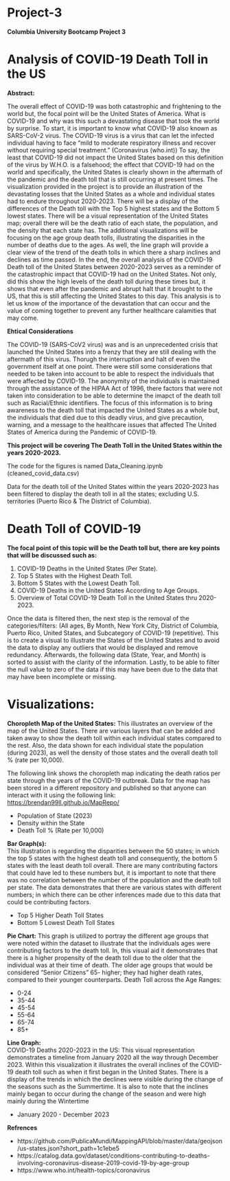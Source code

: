 # Project-3
**Columbia University Bootcamp Project 3**

  # Analysis of COVID-19 Death Toll in the US   


**Abstract:** 
<p>The overall effect of COVID-19 was both catastrophic and frightening to the world but, the focal point will be the United States of America. What is COVID-19 and why was this such a devastating disease that took the world by surprise. To start, it is important to know what COVID-19 also known as SARS-CoV-2 virus. The COVID-19 virus is a virus that can let the infected individual having to face “mild to moderate respiratory illness and recover without requiring special treatment.” (Coronavirus (who.int)) To say, the least that COVID-19 did not impact the United States based on this definition of the virus by W.H.O. is a falsehood; the effect that COVID-19 had on the world and specifically, the United States is clearly shown in the aftermath of the pandemic and the death toll that is still occurring at present times. The visualization provided in the project is to provide an illustration of the devastating losses that the United States as a whole and individual states had to endure throughout 2020-2023. There will be a display of the differences of the Death toll with the Top 5 highest states and the Bottom 5 lowest states. There will be a visual representation of the United States map; overall there will be the death ratio of each state, the population, and the density that each state has. The additional visualizations will be focusing on the age group death tolls, illustrating the disparities in the number of deaths due to the ages. As well, the line graph will provide a clear view of the trend of the death tolls in which there a sharp inclines and declines as time passed.  In the end, the overall analysis of the COVID-19 Death toll of the United States between 2020-2023 serves as a reminder of the catastrophic impact that COVID-19 had on the United States. Not only, did this show the high levels of the death toll during these times but, it shows that even after the pandemic and abrupt halt that it brought to the US, that this is still affecting the United States to this day. This analysis is to let us know of the importance of the devastation that can occur and the value of coming together to prevent any further healthcare calamities that may come.</p>

**Ehtical Considerations**
<p> The COVID-19 (SARS-CoV2 virus) was and is an unprecedented crisis that launched the United States into a frenzy that they are still dealing with the aftermath of this virus. Thorugh the interruption and halt of even the government itself at one point. There were still some considerations that needed to be taken into account to be able to respect the individuals that were affected by COVID-19. The anonymity of the individuals is maintained through the assistance of the HIPAA Act of 1996, there factors that were not taken into consideration to be able to determine the imapct of the death toll such as Racial/Ethnic identifiers. The focus of this information is to bring awareness to the death toll that impacted the United States as a whole but, the individuals that died due to this deadly virus, and give precaution, warning, and a message to the healthcare issues that affected The United States of America during the Pandemic of COVID-19. </p>

**This project will be covering The Death Toll in the United States within the years 2020-2023.**
<p>
The code for the figures is named Data_Cleaning.ipynb (cleaned_covid_data.csv) 
</p>
<p>
Data for the death toll of the United States within the years 2020-2023 has been filtered to display the death toll in all the states; excluding U.S. territories (Puerto Rico & The District of Columbia). 
</p>

# Death Toll of COVID-19 

**The focal point of this topic will be the Death toll but, there are key points that will be discussed such as:**
<ol> 
  <li>COVID-19 Deaths in the United States (Per State). </li>
  <li>Top 5 States with the Highest Death Toll. </li>
  <li>Bottom 5 States with the Lowest Death Toll. </li>
  <li>COVID-19 Deaths in the United States According to Age Groups. </li>
  <li>Overview of Total COVID-19 Death Toll in the United States thru 2020-2023. </li>
</ol>

Once the data is filtered then, the next step is the removal of the categories/filters: (All ages, By Month, New York City, District of Columbia, Puerto Rico, United States, and Subcategory of COVID-19 (repetitive). This is to create a visual to illustrate the States of the United States and to avoid the data to display any outliers that would be displayed and remove redundancy. Afterwards, the following data (State, Year, and Month) is sorted to assist with the clarity of the information. Lastly, to be able to filter the null value to zero of the data if this may have been due to the data that may have been incomplete or missing.  

# Visualizations: 

**Choropleth Map of the United States:** 
This illustrates an overview of the map of the United States. There are various layers that can be added and taken away to show the death toll within each individual states compared to the rest. Also, the data shown for each individual state the population (during 2023), as well the density of those states and the overall death toll % (rate per 10,000). 

The following link shows the choropleth map indicating the death ratios per state through the years of the COVID-19 outbreak.  Data for the map has been stored in a different repository and published so that anyone can interact with it using the following link:
https://brendan99ll.github.io/MapRepo/

<ul>
  <li>Population of State (2023)</li>
  <li>Density within the State</li>
  <li>Death Toll % (Rate per 10,000)</li>
</ul>

**Bar Graph(s):**  
This illustration is regarding the disparities between the 50 states; in which the top 5 states with the highest death toll and consequently, the bottom 5 states with the least death toll overall. There are many contributing factors that could have led to these numbers but, it is important to note that there was no correlation between the number of the population and the death toll per state. The data demonstrates that there are various states with different numbers; in which there can be other inferences made due to this data that could be contributing factors. 

<ul>
  <li>Top 5 Higher Death Toll States</li>
  <li>Bottom 5 Lowest Death Toll States</li>
</ul>

**Pie Chart:** 
This graph is utilized to portray the different age groups that were noted within the dataset to illustrate that the individuals ages were contributing factors to the death toll. In, this visual aid it demonstrates that there is a higher propensity of the death toll due to the older that the individual was at their time of death. The older age groups that would be considered “Senior Citizens” 65- higher; they had higher death rates, compared to their younger counterparts. Death Toll across the Age Ranges: 

<ul>
  <li>0-24</li>
  <li>35-44</li>
  <li>45-54</li>
  <li>55-64</li>
  <li>65-74</li>
  <li>85+</li>
</ul>

**Line Graph:**  
COVID-19 Deaths 2020-2023 in the US: This visual representation demonstrates a timeline from January 2020 all the way through December 2023. Within this visualization it illustrates the overall inclines of the COVID-19 death toll such as when it first began in the United States. There is a display of the trends in which the declines were visible during the change of the seasons such as the Summertime. It is also to note that the inclines mainly began to occur during the change of the season and were high mainly during the Wintertime
<ul>
  <li>January 2020 - December 2023</li> 
</ul>

**Refrences**
<ul>
  <li>https://github.com/PublicaMundi/MappingAPI/blob/master/data/geojson/us-states.json?short_path=1c1ebe5</li>
  <li>https://catalog.data.gov/dataset/conditions-contributing-to-deaths-involving-coronavirus-disease-2019-covid-19-by-age-group</li>
  <li>https://www.who.int/health-topics/coronavirus</li>
</ul>

